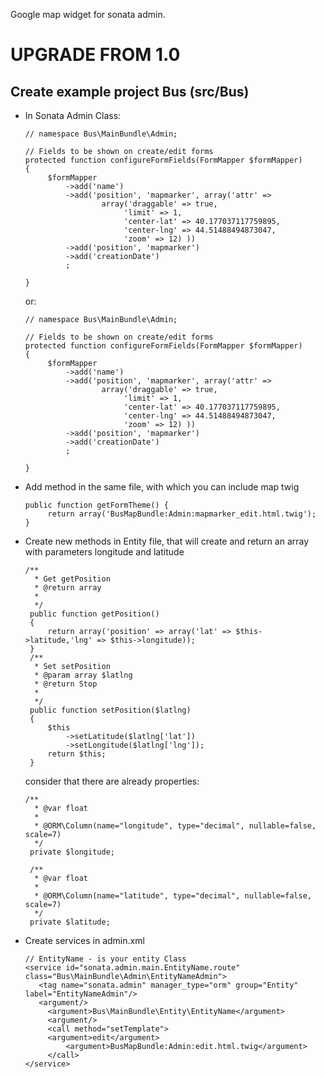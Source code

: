 Google map widget for sonata admin.

UPGRADE FROM 1.0
=======================

Create example project Bus (src/Bus)
------------------------------------


 * In Sonata Admin Class:
   ```
   // namespace Bus\MainBundle\Admin;

   // Fields to be shown on create/edit forms
   protected function configureFormFields(FormMapper $formMapper)
   {
        $formMapper
            ->add('name')
            ->add('position', 'mapmarker', array('attr' =>
                    array('draggable' => true,
                         'limit' => 1,
                         'center-lat' => 40.177037117759895,
                         'center-lng' => 44.51488494873047,
                         'zoom' => 12) ))
            ->add('position', 'mapmarker')
            ->add('creationDate')
            ;

   }

   ```

   or:

   ```
   // namespace Bus\MainBundle\Admin;

   // Fields to be shown on create/edit forms
   protected function configureFormFields(FormMapper $formMapper)
   {
        $formMapper
            ->add('name')
            ->add('position', 'mapmarker', array('attr' =>
                    array('draggable' => true,
                         'limit' => 1,
                         'center-lat' => 40.177037117759895,
                         'center-lng' => 44.51488494873047,
                         'zoom' => 12) ))
            ->add('position', 'mapmarker')
            ->add('creationDate')
            ;

   }

   ```
 * Add method in the same file, with which you can include map twig
   ```
   public function getFormTheme() {
        return array('BusMapBundle:Admin:mapmarker_edit.html.twig');
   }
   ```

 * Create new methods in Entity file, that will create and return an array with parameters
   longitude and latitude
   ```
   /**
     * Get getPosition
     * @return array
     *
     */
    public function getPosition()
    {
        return array('position' => array('lat' => $this->latitude,'lng' => $this->longitude));
    }
    /**
     * Set setPosition
     * @param array $latlng
     * @return Stop
     *
     */
    public function setPosition($latlng)
    {
        $this
            ->setLatitude($latlng['lat'])
            ->setLongitude($latlng['lng']);
        return $this;
    }
   ```

   consider that there are already properties:

   ```
   /**
     * @var float
     *
     * @ORM\Column(name="longitude", type="decimal", nullable=false, scale=7)
     */
    private $longitude;

    /**
     * @var float
     *
     * @ORM\Column(name="latitude", type="decimal", nullable=false, scale=7)
     */
    private $latitude;
   ```

 * Create services in admin.xml

   ```
   // EntityName - is your entity Class
   <service id="sonata.admin.main.EntityName.route" class="Bus\MainBundle\Admin\EntityNameAdmin">
      <tag name="sonata.admin" manager_type="orm" group="Entity" label="EntityNameAdmin"/>
      <argument/>
        <argument>Bus\MainBundle\Entity\EntityName</argument>
        <argument/>
        <call method="setTemplate">
        <argument>edit</argument>
            <argument>BusMapBundle:Admin:edit.html.twig</argument>
        </call>
   </service>
   ```
